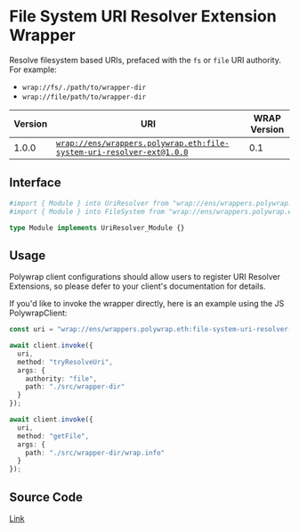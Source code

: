 # File System URI Resolver Extension Wrapper
Resolve filesystem based URIs, prefaced with the `fs` or `file` URI authority. For example:
- `wrap://fs/./path/to/wrapper-dir`
- `wrap://file/path/to/wrapper-dir`

| Version | URI | WRAP Version |
|-|-|-|
| 1.0.0 | [`wrap://ens/wrappers.polywrap.eth:file-system-uri-resolver-ext@1.0.0`](https://wrappers.io/v/ens/wrappers.polywrap.eth:file-system-uri-resolver-ext@1.0.0) | 0.1 |

## Interface
```graphql
#import { Module } into UriResolver from "wrap://ens/wrappers.polywrap.eth:uri-resolver-ext@1.1.0"
#import { Module } into FileSystem from "wrap://ens/wrappers.polywrap.eth:file-system@1.0.0"

type Module implements UriResolver_Module {}
```

## Usage
Polywrap client configurations should allow users to register URI Resolver Extensions, so please defer to your client's documentation for details.

If you'd like to invoke the wrapper directly, here is an example using the JS PolywrapClient:
```typescript
const uri = "wrap://ens/wrappers.polywrap.eth:file-system-uri-resolver-ext@1.0.0";

await client.invoke({
  uri,
  method: "tryResolveUri",
  args: {
    authority: "file",
    path: "./src/wrapper-dir"
  }
});

await client.invoke({
  uri,
  method: "getFile",
  args: {
    path: "./src/wrapper-dir/wrap.info"
  }
});
```

## Source Code
[Link](https://github.com/polywrap/uri-resolver-extensions/tree/master/implementations/file-system)
